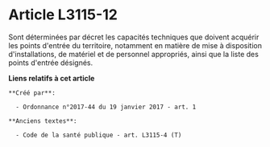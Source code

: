 # Article L3115-12

Sont déterminées par décret les capacités techniques que doivent acquérir les points d'entrée du territoire, notamment en
matière de mise à disposition d'installations, de matériel et de personnel appropriés, ainsi que la liste des points d'entrée
désignés.

**Liens relatifs à cet article**

	**Créé par**:

	  - Ordonnance n°2017-44 du 19 janvier 2017 - art. 1

	**Anciens textes**:

	  - Code de la santé publique - art. L3115-4 (T)
